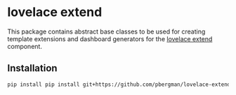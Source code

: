 # lovelace extend

This package contains abstract base classes to be used for creating template extensions and dashboard generators for the [lovelace extend](https://github.com/pbergman/hass-lovelace-extend) component.

## Installation

```bash
pip install pip install git+https://github.com/pbergman/lovelace-extend.git#egg=lovelace_extend
